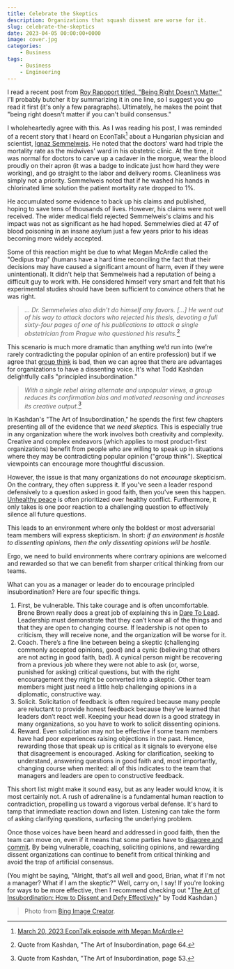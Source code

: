```yaml
---
title: Celebrate the Skeptics
description: Organizations that squash dissent are worse for it.
slug: celebrate-the-skeptics
date: 2023-04-05 00:00:00+0000
image: cover.jpg
categories:
    - Business
tags:
    - Business
    - Engineering
---
```


I read a recent post from [Roy Rapoport titled, "Being Right Doesn't Matter."](https://medium.com/@royrapoport/being-right-doesnt-matter-70f00e2cd2a4) I'll probably butcher it by summarizing it in one line, so I suggest you go read it first (it's only a few paragraphs). Ultimately, he makes the point that "being right doesn't matter if you can't build consensus."

I wholeheartedly agree with this. As I was reading his post, I was reminded of a recent story that I heard on EconTalk[^econtalk] about a Hungarian physician and scientist, [Ignaz Semmelweis](https://en.wikipedia.org/wiki/Ignaz_Semmelweis). He noted that the doctors' ward had triple the mortality rate as the midwives' ward in his obstetric clinic. At the time, it was normal for doctors to carve up a cadaver in the morgue, wear the blood proudly on their apron (it was a badge to indicate just how hard they were working), and go straight to the labor and delivery rooms. Cleanliness was simply not a priority. Semmelweis noted that if he washed his hands in chlorinated lime solution the patient mortality rate dropped to 1%.

He accumulated some evidence to back up his claims and published, hoping to save tens of thousands of lives. However, his claims were not well received. The wider medical field rejected Semmelweis's claims and his impact was not as significant as he had hoped. Semmelwies died at 47 of blood poisoning in an insane asylum just a few years prior to his ideas becoming more widely accepted.

Some of this reaction might be due to what Megan McArdle called the "Oedipus trap" (humans have a hard time reconciling the fact that their decisions may have caused a significant amount of harm, even if they were unintentional). It didn't help that Semmelweis had a reputation of being a difficult guy to work with. He considered himself very smart and felt that his experimental studies should have been sufficient to convince others that he was right.

> _... Dr. Semmelwies also didn't do himself any favors. [...] He went out of his
> way to attack doctors who rejected his thesis, devoting a full sixty-four
> pages of one of his publications to attack a single obstetrician from Prague
> who questioned his results._[^semmel]

This scenario is much more dramatic than anything we’d run into (we’re rarely contradicting the popular opinion of an entire profession) but if we agree that [group think](https://en.wikipedia.org/wiki/Groupthink) is bad, then we can agree that there are advantages for organizations to have a dissenting voice. It's what Todd Kashdan delightfully calls "principled insubordination."

> _With a single rebel airing alternate and unpopular views, a group reduces its
> confirmation bias and motivated reasoning and increases its creative
> output._[^kashdan2]

In Kashdan's "The Art of Insubordination," he spends the first few chapters
presenting all of the evidence that *we need skeptics.* This is especially true in any organization where
the work involves both creativity and complexity. Creative and complex endeavors (which applies to most product-first organizations)
benefit from people who are willing to speak up in situations where they may be contradicting popular opinion ("group think").
Skeptical viewpoints can encourage more thoughtful discussion.

However, the issue is that many organizations do not _encourage_ skepticism. On
the contrary, they often suppress it. If you've seen a leader respond
defensively to a question asked in good faith, then you've seen this happen.
[Unhealthy peace](https://freakonomics.com/podcast/how-to-make-meetings-less-terrible-ep-389/)
is often prioritized over healthy conflict. Furthermore, it only takes is one
poor reaction to a challenging question to effectively silence all future questions.

This leads to an environment where only the boldest or most adversarial team
members will express skepticism. In short: _if an environment is hostile to
dissenting opinions, then the only dissenting opinions will be hostile._

Ergo, we need to build environments where contrary opinions are welcomed and
rewarded so that we can benefit from sharper critical thinking from our teams.

What can you as a manager or leader do to encourage principled insubordination?
Here are four specific things.

1. First, be vulnerable. This take courage and is often uncomfortable. Brene Brown really does a great job of explaining this in [Dare To Lead](https://www.goodreads.com/book/show/40109367-dare-to-lead). Leadership must demonstrate that they can’t know all of the things and that they are open to changing course. If leadership is not open to criticism, they will receive none, and the organization will be worse for it.
1. Coach. There’s a fine line between being a skeptic (challenging commonly accepted opinions, good) and a cynic (believing that others are not acting in good faith, bad). A cynical person might be recovering from a previous job where they were not able to ask (or, worse, punished for asking) critical questions, but with the right encouragement they might be converted into a skeptic. Other team members might just need a little help challenging opinions in a diplomatic, constructive way.
1. Solicit. Solicitation of feedback is often required because many people are reluctant to provide honest feedback because they've learned that leaders don’t react well. Keeping your head down is a good strategy in many organizations, so you have to work to solicit dissenting opinions.
1. Reward. Even solicitation may not be effective if some team members have had poor experiences raising objections in the past. Hence, rewarding those that speak up is critical as it signals to everyone else that disagreement is encouraged. Asking for clarification, seeking to understand, answering questions in good faith and, most importantly, changing course when merited: all of this indicates to the team that managers and leaders are open to constructive feedback.

This short list might make it sound easy, but as any leader would know, it is most certainly not. A rush of adrenaline is a fundamental human reaction to contradiction, propelling us toward a vigorous verbal defense. It's hard to tamp that immediate reaction down and listen. Listening can take the form of asking clarifying questions, surfacing the underlying problem.

Once those voices have been heard and addressed in good faith, then the team can move on, even if it means that some parties have to [disagree and commit](https://en.wikipedia.org/wiki/Disagree_and_commit). By being vulnerable, coaching, soliciting opinions, and rewarding dissent organizations can continue to benefit from critical thinking and avoid the trap of artificial consensus.

(You might be saying, "Alright, that's all well and good, Brian, what if I'm not a manager? What if I am the skeptic?" Well, carry on, I say! If you're looking for ways to be more effective, then I recommend checking out "[The Art of Insubordination: How to Dissent and Defy Effectively](https://www.goodreads.com/book/show/57559387-the-art-of-insubordination)" by Todd Kashdan.)

[^semmel]: Quote from Kashdan, "The Art of Insubordination, page 64.
[^kashdan2]: Quote from Kashdan, "The Art of Insubordination, page 53.
[^econtalk]: [March 20, 2023 EconTalk episode with Megan McArdle](https://www.econtalk.org/megan-mcardle-on-the-oedipus-trap/)
[^veggies]: One person used the phrase "eat your vegetables" often to highlight something that we needed to do that might feel like a chore. I loved that.

> Photo from [Bing Image Creator](https://www.bing.com/images/create?FORM=GDPGLP).
